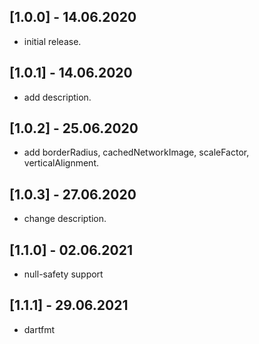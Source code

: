 ## [1.0.0] - 14.06.2020

* initial release.

## [1.0.1] - 14.06.2020

* add description.

## [1.0.2] - 25.06.2020

* add borderRadius, cachedNetworkImage, scaleFactor, verticalAlignment.

## [1.0.3] - 27.06.2020

* change description.

## [1.1.0] - 02.06.2021

* null-safety support

## [1.1.1] - 29.06.2021

* dartfmt